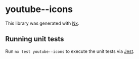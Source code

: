 # youtube--icons

This library was generated with [Nx](https://nx.dev).

## Running unit tests

Run `nx test youtube--icons` to execute the unit tests via [Jest](https://jestjs.io).

